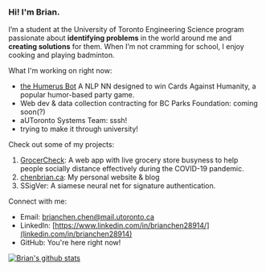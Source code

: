 ### Hi! I'm Brian.

I’m a student at the University of Toronto Engineering Science program passionate about **identifying problems** in the world around me and **creating solutions** for them. When I’m not cramming for school, I enjoy cooking and playing badminton.

What I'm working on right now: 
- [the Humerus Bot](https://utmist.gitlab.io/projects/humerus) A NLP NN designed to win Cards Against Humanity, a popular humor-based party game. 
- Web dev & data collection contracting for BC Parks Foundation: coming soon(?)
- aUToronto Systems Team: sssh!
- trying to make it through university!

Check out some of my projects:
1. [GrocerCheck](https://grocercheck.ca): A web app with live grocery store busyness to help people socially distance effectively during the COVID-19 pandemic.
2. [chenbrian.ca](https://chenbrian.ca): My personal website & blog
3. SSigVer: A siamese neural net for signature authentication.

Connect with me:

- Email: [brianchen.chen@mail.utoronto.ca](mailto:brianchen.chen@mail.utoronto.ca)
- LinkedIn: [https://www.linkedin.com/in/brianchen28914/](linkedin.com/in/brianchen28914)
- GitHub: You're here right now!

[![Brian's github stats](https://github-readme-stats.vercel.app/api?username=ihasdapie&count_private=true&show_icons=true&hide_rank=true)](https://github.com/anuraghazra/github-readme-stats)

